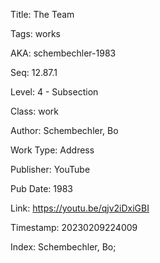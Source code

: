 Title:  The Team

Tags:   works

AKA:    schembechler-1983

Seq:    12.87.1

Level:  4 - Subsection

Class:  work

Author: Schembechler, Bo

Work Type: Address

Publisher: YouTube

Pub Date: 1983

Link:   https://youtu.be/qjv2iDxiGBI

Timestamp: 20230209224009

Index:  Schembechler, Bo; 
